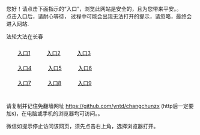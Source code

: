 您好！请点击下面指示的“入口”，浏览此网站是安全的，且为您带来平安。。 <br/>
点击入口后，请耐心等待， 过程中可能会出现无法打开的提示，请忽略，最终会进入网站. </br>

法轮大法在长春<br/>
<div style="padding:10px"><a style="margin:20px" target="_blank" href="https://d70p1srhgxxdy.cloudfront.net/2Qpsp?mejkztje" id="ccLink1" rel="nofollow">入口1</a> <a target="_blank" style="margin:20px" href="https://d3a7sglttsqpj1.cloudfront.net/2Qpsp?fgughsf" id="ccLink2" rel="nofollow">入口2</a> <a style="margin:20px" target="_blank" href="https://d58mb142jgom5.cloudfront.net/2Qpsp?icdcjbx" id="ccLink3" rel="nofollow">入口3</a></div>

<div style="padding:10px" ><a style="margin:20px" target="_blank" href="https://d70p1srhgxxdy.cloudfront.net/2Qpsp?mejkztje" id="ccLink4" rel="nofollow">入口4</a> <a style="margin:20px" href="https://d3a7sglttsqpj1.cloudfront.net/2Qpsp?fgughsf" target="_blank" id="ccLink5" rel="nofollow">入口5</a> <a style="margin:20px" href="https://d58mb142jgom5.cloudfront.net/2Qpsp?icdcjbx" target="_blank" id="ccLink6" rel="nofollow">入口6</a></div>

<div style="padding:10px"><a style="margin:20px" target="_blank" href="https://d70p1srhgxxdy.cloudfront.net/2Qpsp?mejkztje" id="ccLink7" rel="nofollow">入口7</a> <a style="margin:20px" href="https://d3a7sglttsqpj1.cloudfront.net/2Qpsp?fgughsf" target="_blank" id="ccLink8" rel="nofollow">入口8</a> <a style="margin:20px" target="_blank" href="https://d58mb142jgom5.cloudfront.net/2Qpsp?icdcjbx" id="ccLink9" rel="nofollow">入口9</a></div>

<br/>



请复制并记住免翻墙网址 https://github.com/yntd/changchunzx (http后一定要加s)，在电脑或手机的浏览器均可访问。。<br/>

微信如提示停止访问该网页，须先点击右上角，选择浏览器打开。
